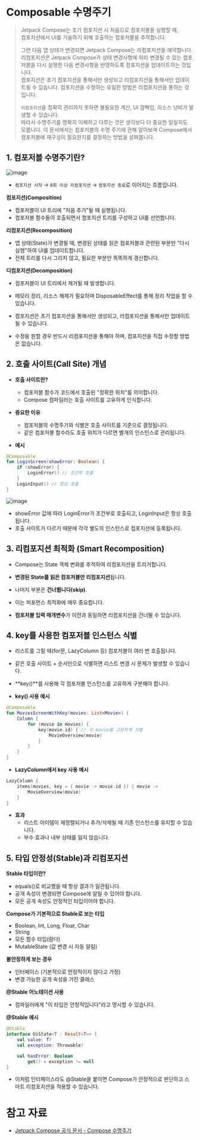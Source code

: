 # Composable 수명주기

> Jetpack Compose는 초기 컴포지션 시 처음으로 컴포저블을 실행할 때,  
> 컴포지션에서 UI를 기술하기 위해 호출하는 컴포저블을 추적합니다.
> 
> 그런 다음 앱 상태가 변경되면 Jetpack Compose는 리컴포지션을 예약합니다.     
> 리컴포지션은 Jetpack Compose가 상태 변경사항에 따라 변경될 수 있는 컴포저블을 다시 실행한 다음 변경사항을 반영하도록 컴포지션을 업데이트하는 것입니다.  
> 컴포지션은 초기 컴포지션을 통해서만 생성되고 리컴포지션을 통해서만 업데이트될 수 있습니다. 컴포지션을 수정하는 유일한 방법은 리컴포지션을 통하는 것입니다.  
> 
> `리컴포지션`을 정확히 관리하지 못하면 불필요한 계산, UI 깜빡임, 리소스 낭비가 발생할 수 있습니다.  
> 따라서 수명주기를 명확히 이해하고 다루는 것은 생각보다 더 중요한 일일지도 모릅니다.
> 이 문서에서는 컴포저블의 수명 주기에 관해 알아보며 Compose에서 컴포저블에 재구성이 필요한지를 결정하는 방법을 살펴봅니다.

## 1. **컴포저블 수명주기란?**
![image](https://github.com/user-attachments/assets/a0fbacac-a5a1-4f73-ba76-4aff2aca865c)
- `컴포지션 시작` → `0회 이상 리컴포지션` → `컴포지션 종료`로 이어지는 흐름입니다.

**컴포지션(Composition)**
  - 컴포저블이 UI 트리에 "처음 추가"될 때 실행됩니다.
  - 컴포저블 함수들이 호출되면서 컴포지션 트리를 구성하고 UI를 선언합니다.

**리컴포지션(Recomposition)**
  - 앱 상태(State)가 변경될 때, 변경된 상태를 읽은 컴포저블과 관련된 부분만 "다시 실행"하여 UI를 업데이트합니다.
  - 전체 트리를 다시 그리지 않고, 필요한 부분만 똑똑하게 갱신합니다.

**디컴포지션(Decomposition)**
  - 컴포저블이 UI 트리에서 제거될 때 발생합니다.
  - 메모리 정리, 리소스 해제가 필요하며 DisposableEffect를 통해 정리 작업을 할 수 있습니다.

- 컴포지션은 초기 컴포지션을 통해서만 생성되고, 리컴포지션을 통해서만 업데이트될 수 있습니다.
- 수정을 원할 경우 반드시 리컴포지션을 통해야 하며, 컴포지션을 직접 수정할 방법은 없습니다.


## 2. 호출 사이트(Call Site) 개념

- **호출 사이트란?**
  - 컴포저블 함수가 코드에서 호출된 "정확한 위치"를 의미합니다.
  - Compose 컴파일러는 호출 사이트를 고유하게 인식합니다.

- **중요한 이유**
  - 컴포저블의 수명주기와 식별은 호출 사이트를 기준으로 결정됩니다.
  - 같은 컴포저블 함수라도 호출 위치가 다르면 별개의 인스턴스로 관리됩니다.

- **예시**
```kotlin
@Composable
fun LoginScreen(showError: Boolean) {
    if (showError) {
        LoginError() // 조건부 호출
    }
    LoginInput() // 항상 호출
}
```
![image](https://github.com/user-attachments/assets/fa021c04-68a2-4bef-af26-5eefb4a64cd5)

- showError 값에 따라 LoginError가 조건부로 호출되고, LoginInput은 항상 호출됩니다.
- 호출 사이트가 다르기 때문에 각각 별도의 인스턴스로 컴포지션에 등록됩니다.


## 3. 리컴포지션 최적화 (Smart Recomposition)

- Compose는 State 객체 변화를 추적하여 리컴포지션을 트리거합니다.
- **변경된 State를 읽은 컴포저블만 리컴포지션**됩니다.
- 나머지 부분은 **건너뜁니다(skip)**.
- 이는 퍼포먼스 최적화에 매우 중요합니다.

- **컴포저블 입력 매개변수**가 이전과 동일하면 리컴포지션을 건너뛸 수 있습니다.


## 4. key를 사용한 컴포저블 인스턴스 식별

- 리스트를 그릴 때(for문, LazyColumn 등) 컴포저블이 여러 번 호출됩니다.
- 같은 호출 사이트 + 순서만으로 식별하면 리스트 변경 시 문제가 발생할 수 있습니다.
- **key()**를 사용해 각 컴포저블 인스턴스를 고유하게 구분해야 합니다.

- **key() 사용 예시**
```kotlin
@Composable
fun MoviesScreenWithKey(movies: List<Movie>) {
    Column {
        for (movie in movies) {
            key(movie.id) { // 각 movie를 고유하게 식별
                MovieOverview(movie)
            }
        }
    }
}
```

- **LazyColumn에서 key 사용 예시**
```kotlin
LazyColumn {
    items(movies, key = { movie -> movie.id }) { movie ->
        MovieOverview(movie)
    }
}
```

- **효과**
  - 리스트 아이템이 재정렬되거나 추가/삭제될 때 기존 인스턴스를 유지할 수 있습니다.
  - 부수 효과나 내부 상태를 잃지 않습니다.


## 5. 타입 안정성(Stable)과 리컴포지션

**Stable 타입이란?**
  - equals()로 비교했을 때 항상 결과가 일관됩니다.
  - 공개 속성이 변경되면 Compose에 알릴 수 있어야 합니다.
  - 모든 공개 속성도 안정적인 타입이어야 합니다.

**Compose가 기본적으로 Stable로 보는 타입**
  - Boolean, Int, Long, Float, Char
  - String
  - 모든 함수 타입(람다)
  - MutableState (값 변경 시 자동 알림)

**불안정하게 보는 경우**
  - 인터페이스 (기본적으로 안정적이지 않다고 가정)
  - 변경 가능한 공개 속성을 가진 클래스

**@Stable 어노테이션 사용**
  - 컴파일러에게 "이 타입은 안정적입니다"라고 명시할 수 있습니다.

**@Stable 예시**
```kotlin
@Stable
interface UiState<T : Result<T>> {
    val value: T?
    val exception: Throwable?

    val hasError: Boolean
        get() = exception != null
}
```

- 이처럼 인터페이스라도 @Stable을 붙이면 Compose가 안정적으로 판단하고 스마트 리컴포지션을 적용할 수 있습니다.


# 참고 자료

- [Jetpack Compose 공식 문서 - Compose 수명주기](https://developer.android.com/jetpack/compose/lifecycle#composition-lifecycle)
